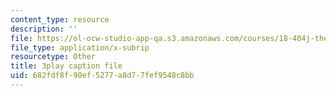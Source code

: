 ```yaml
---
content_type: resource
description: ''
file: https://ol-ocw-studio-app-qa.s3.amazonaws.com/courses/18-404j-theory-of-computation-fall-2020/682fdf8f90ef5277a8d77fef9548c8bb_m9eHViDPAJQ.vtt
file_type: application/x-subrip
resourcetype: Other
title: 3play caption file
uid: 682fdf8f-90ef-5277-a8d7-7fef9548c8bb
---
```

